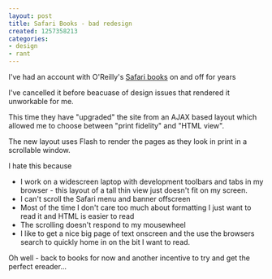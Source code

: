 ```yaml
---
layout: post
title: Safari Books - bad redesign
created: 1257358213
categories:
- design
- rant
---
```

<p>
I've had an account with O'Reilly's <a href="http://my.safaribooksonline.com/">Safari books</a> on and off for years
</p>
<p>
I've cancelled it before beacuase of design issues that rendered it unworkable for me.
</p>
<p>
This time they have &quot;upgraded&quot; the site from an AJAX based layout which allowed me to choose between &quot;print fidelity&quot; and &quot;HTML view&quot;.
</p>
<p>
The new layout uses Flash to render the pages as they look in print in a scrollable window.
</p>
<p>
I hate this because
</p>
<ul>
	<li>I work on a widescreen laptop with development toolbars and tabs in my browser - this layout of a tall thin view just doesn't fit on my screen.</li>
	<li>I can't scroll the Safari menu and banner offscreen </li>
	<li>Most of the time I don't care too much about formatting I just want to read it and HTML is easier to read</li>
	<li>The scrolling doesn't respond to my mousewheel</li>
	<li>I like to get a nice big page of text onscreen and the use the browsers search to quickly home in on the bit I want to read. </li>
</ul>
Oh well - back to books for now and another incentive to try and get the perfect ereader... 
